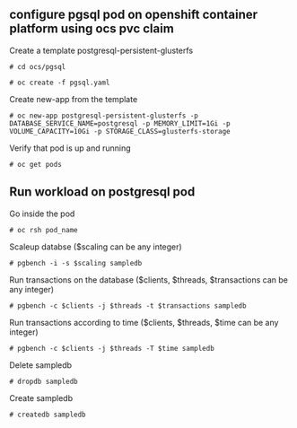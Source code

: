 ## configure pgsql pod on openshift container platform using ocs pvc claim

Create a template postgresql-persistent-glusterfs
```
# cd ocs/pgsql
```

```
# oc create -f pgsql.yaml
```

Create new-app from the template
```
# oc new-app postgresql-persistent-glusterfs -p DATABASE_SERVICE_NAME=postgresql -p MEMORY_LIMIT=1Gi -p VOLUME_CAPACITY=10Gi -p STORAGE_CLASS=glusterfs-storage
```

Verify that pod is up and running
```
# oc get pods
```

## Run workload on postgresql pod

Go inside the pod
```
# oc rsh pod_name
```

Scaleup databse ($scaling can be any integer)
```
# pgbench -i -s $scaling sampledb
```

Run transactions on the database ($clients, $threads, $transactions can be any integer)
```
# pgbench -c $clients -j $threads -t $transactions sampledb
```

Run transactions according to time ($clients, $threads, $time can be any integer)
```
# pgbench -c $clients -j $threads -T $time sampledb
```

Delete sampledb
```
# dropdb sampledb
```

Create sampledb
```
# createdb sampledb
```
